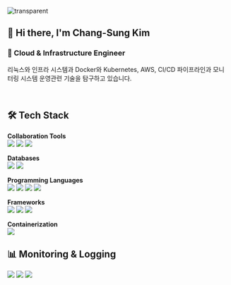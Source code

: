 ![transparent](https://capsule-render.vercel.app/api?type=transparent&fontColor=00BFFF&text=Welcome%20to%20my%20GitHub!&height=150&fontSize=60&desc=🌱I’m%20currently%20learning&descAlignY=75&descAlign=60)


## 👋 Hi there, I'm Chang-Sung Kim
### 🧭 Cloud & Infrastructure Engineer
리눅스와 인프라 시스템과 Docker와 Kubernetes, AWS, CI/CD 파이프라인과 모니터링 시스템 운영관련 기술을 탐구하고 있습니다.

<br>
<div style="text-align: left;">
  
## 🛠️ Tech Stack

**Collaboration Tools**  
<img src="https://img.shields.io/badge/github-%23181717.svg?&style=flat&logo=github&logoColor=white" />
<img src="https://img.shields.io/badge/slack-%234A154B.svg?&style=flat&logo=slack&logoColor=white" />
<img src="https://img.shields.io/badge/notion-%23000000.svg?&style=flat&logo=notion&logoColor=white" />

**Databases**  
<img src="https://img.shields.io/badge/mysql-%234479A1.svg?&style=flat&logo=mysql&logoColor=white" />
<img src="https://img.shields.io/badge/oracle-%23F80000.svg?&style=flat&logo=oracle&logoColor=white" />

**Programming Languages**  
<img src="https://img.shields.io/badge/javascript-%23F7DF1E.svg?&style=flat&logo=javascript&logoColor=black" />
<img src="https://img.shields.io/badge/python-%233776AB.svg?&style=flat&logo=python&logoColor=white" />
<img src="https://img.shields.io/badge/java-%23007396.svg?&style=flat&logo=java&logoColor=white" />
<img src="https://img.shields.io/badge/shell-%23FFD500.svg?&style=flat&logo=shell&logoColor=black" />

**Frameworks**  
<img src="https://img.shields.io/badge/django-%23092E20.svg?&style=flat&logo=django&logoColor=white" />
<img src="https://img.shields.io/badge/fastapi-%23009688.svg?&style=flat&logo=fastapi&logoColor=white" />
<img src="https://img.shields.io/badge/flask-%23000000.svg?&style=flat&logo=flask&logoColor=white" />


**Containerization**  
<img src="https://img.shields.io/badge/docker-%232496ED.svg?&style=flat&logo=docker&logoColor=white" />

## 📊 Monitoring & Logging
<img src="https://img.shields.io/badge/elasticsearch-%23005571.svg?&style=flat&logo=elasticsearch&logoColor=white" />
<img src="https://img.shields.io/badge/logstash-%23005571.svg?&style=flat&logo=logstash&logoColor=white" />
<img src="https://img.shields.io/badge/kibana-%23005571.svg?&style=flat&logo=kibana&logoColor=white" />


</div>
    
